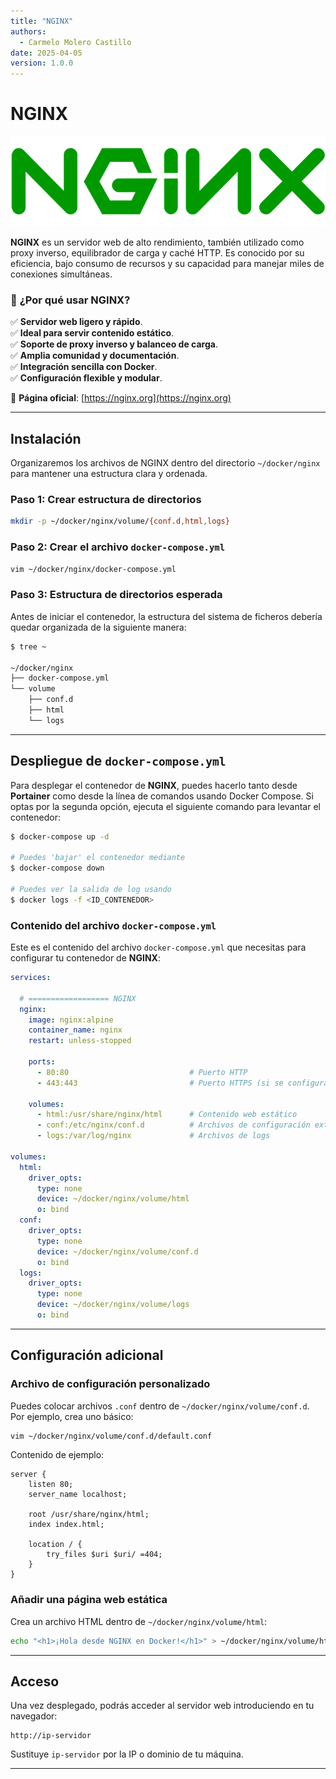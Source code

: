 ```yaml
---
title: "NGINX"
authors:
  - Carmelo Molero Castillo
date: 2025-04-05
version: 1.0.0
---
```


# NGINX

![NGINX](img/img-nginx-header-01.png)

**NGINX** es un servidor web de alto rendimiento, también utilizado como proxy inverso, equilibrador de carga y caché HTTP. Es conocido por su eficiencia, bajo consumo de recursos y su capacidad para manejar miles de conexiones simultáneas.

### 🚀 **¿Por qué usar NGINX?**  
✅ **Servidor web ligero y rápido**.  
✅ **Ideal para servir contenido estático**.  
✅ **Soporte de proxy inverso y balanceo de carga**.  
✅ **Amplia comunidad y documentación**.  
✅ **Integración sencilla con Docker**.  
✅ **Configuración flexible y modular**.  

🔹 **Página oficial**: [https://nginx.org](https://nginx.org)  

---

## Instalación

Organizaremos los archivos de NGINX dentro del directorio `~/docker/nginx` para mantener una estructura clara y ordenada.

### Paso 1: Crear estructura de directorios

```bash
mkdir -p ~/docker/nginx/volume/{conf.d,html,logs}
```

### Paso 2: Crear el archivo `docker-compose.yml`

```bash
vim ~/docker/nginx/docker-compose.yml
```

### Paso 3: Estructura de directorios esperada

Antes de iniciar el contenedor, la estructura del sistema de ficheros debería quedar organizada de la siguiente manera:

```bash
$ tree ~

~/docker/nginx
├── docker-compose.yml
└── volume
    ├── conf.d
    ├── html
    └── logs
```

---

## Despliegue de `docker-compose.yml`

Para desplegar el contenedor de **NGINX**, puedes hacerlo tanto desde **Portainer** como desde la línea de comandos usando Docker Compose. Si optas por la segunda opción, ejecuta el siguiente comando para levantar el contenedor:

```bash
$ docker-compose up -d

# Puedes 'bajar' el contenedor mediante
$ docker-compose down

# Puedes ver la salida de log usando
$ docker logs -f <ID_CONTENEDOR>
```

### Contenido del archivo `docker-compose.yml`

Este es el contenido del archivo `docker-compose.yml` que necesitas para configurar tu contenedor de **NGINX**: 

```yaml
services:

  # ================== NGINX
  nginx:
    image: nginx:alpine
    container_name: nginx
    restart: unless-stopped

    ports:
      - 80:80                           # Puerto HTTP
      - 443:443                         # Puerto HTTPS (si se configura)
    
    volumes:
      - html:/usr/share/nginx/html      # Contenido web estático
      - conf:/etc/nginx/conf.d          # Archivos de configuración extra
      - logs:/var/log/nginx             # Archivos de logs

volumes:
  html:
    driver_opts:
      type: none
      device: ~/docker/nginx/volume/html
      o: bind
  conf:
    driver_opts:
      type: none
      device: ~/docker/nginx/volume/conf.d
      o: bind
  logs:
    driver_opts:
      type: none
      device: ~/docker/nginx/volume/logs
      o: bind
```

---

## Configuración adicional

### Archivo de configuración personalizado

Puedes colocar archivos `.conf` dentro de `~/docker/nginx/volume/conf.d`. Por ejemplo, crea uno básico:

```bash
vim ~/docker/nginx/volume/conf.d/default.conf
```

Contenido de ejemplo:

```nginx
server {
    listen 80;
    server_name localhost;

    root /usr/share/nginx/html;
    index index.html;

    location / {
        try_files $uri $uri/ =404;
    }
}
```

### Añadir una página web estática

Crea un archivo HTML dentro de `~/docker/nginx/volume/html`:

```bash
echo "<h1>¡Hola desde NGINX en Docker!</h1>" > ~/docker/nginx/volume/html/index.html
```

---

## Acceso

Una vez desplegado, podrás acceder al servidor web introduciendo en tu navegador:

```
http://ip-servidor
```

Sustituye `ip-servidor` por la IP o dominio de tu máquina.

---
